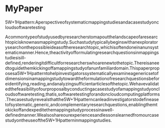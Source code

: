 # MyPaper
5W+1Hpattern:Aperspectiveofsystematicmappingstudiesandacasestudyoncloudsoftwaretesting


Acommontypeofstudyusedbyresearcherstomapoutthelandscapeofaresearchtopicisknownasmappingstudy.Suchastudytypicallybeginswithanexploratorysearchonthepossibleideasoftheresearchtopic,whichisoftendoneinanunsystematicmanner.Hence,theactivityofformulatingresearchquestionsinmappingstudiesisill-defined,renderingitdifficultforresearcherswhoarenewtothetopic.Thereisaneedtoguidethemkickingoffamappingstudyofanunfamiliardomain.Thispaperproposesa5W+1Hpatterntohelpinvestigatorssystematicallyexamineagenericsetofdimensionsinamappingstudytowardtheformulationofresearchquestionsbeforeidentifying,reading,andanalyzingsufficientarticlesofthetopic.Wehavevalidatedthefeasibilityofourproposalbyconductingacasestudyofamappingstudyoncloudsoftwaretesting,thatis,softwaretestingforandoncloudcomputingplatforms.Thecasestudyrevealsthatthe5W+1Hpatterncanleadinvestigatorstodefineasetofsystematic,generic,andcomplementaryresearchquestions,enablingthemtokickoffandexpeditethemappingstudyprocessinawell-definedmanner.Wealsoshareourexperiencesandlessonslearnedfromourcasestudyontheuseofthe5W+1Hpatterninmappingstudies.
